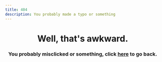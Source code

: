 ```yaml
---
title: 404
description: You probably made a typo or something
---
```


<!--
  * This file was autogenerated
  * If you want to change anything, do so in the build.mjs script
  * https://github.com/nexpid/BunnyPlugins/edit/dev/scripts/build.mjs
-->

<div align="center">
  <h1>Well, that's awkward.</h1>
  <h3>You probably misclicked or something, click <a href="/"><b>here</b></a> to go back.</h3>
</div>
